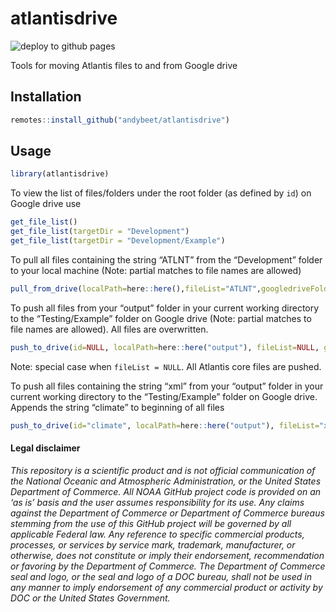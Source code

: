 
<!-- README.md is generated from README.Rmd. Please edit that file -->

# atlantisdrive

<!-- badges: start -->

![deploy to github
pages](https://github.com/andybeet/atlantisdrive/workflows/deploy%20to%20github%20pages/badge.svg)
<!-- badges: end -->

Tools for moving Atlantis files to and from Google drive

## Installation

``` r
remotes::install_github("andybeet/atlantisdrive")
```

## Usage

``` r
library(atlantisdrive)
```

To view the list of files/folders under the root folder (as defined by
`id`) on Google drive use

``` r
get_file_list()
get_file_list(targetDir = "Development")
get_file_list(targetDir = "Development/Example")
```

To pull all files containing the string “ATLNT” from the “Development”
folder to your local machine (Note: partial matches to file names are
allowed)

``` r
pull_from_drive(localPath=here::here(),fileList="ATLNT",googledriveFolder="Development")
```

To push all files from your “output” folder in your current working
directory to the “Testing/Example” folder on Google drive (Note: partial
matches to file names are allowed). All files are overwritten.

``` r
push_to_drive(id=NULL, localPath=here::here("output"), fileList=NULL, googledriveFolder="Testing/Example", rootid=atlantisdrive::rootid, overwrite = TRUE)
```

Note: special case when `fileList = NULL`. All Atlantis core files are
pushed.

To push all files containing the string “xml” from your “output” folder
in your current working directory to the “Testing/Example” folder on
Google drive. Appends the string “climate” to beginning of all files

``` r
push_to_drive(id="climate", localPath=here::here("output"), fileList="xml", googledriveFolder="Testing/Example", rootid=atlantisdrive::rootid, overwrite = TRUE)
```

#### Legal disclaimer

*This repository is a scientific product and is not official
communication of the National Oceanic and Atmospheric Administration, or
the United States Department of Commerce. All NOAA GitHub project code
is provided on an ‘as is’ basis and the user assumes responsibility for
its use. Any claims against the Department of Commerce or Department of
Commerce bureaus stemming from the use of this GitHub project will be
governed by all applicable Federal law. Any reference to specific
commercial products, processes, or services by service mark, trademark,
manufacturer, or otherwise, does not constitute or imply their
endorsement, recommendation or favoring by the Department of Commerce.
The Department of Commerce seal and logo, or the seal and logo of a DOC
bureau, shall not be used in any manner to imply endorsement of any
commercial product or activity by DOC or the United States Government.*
